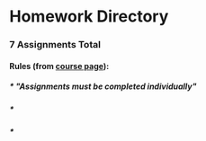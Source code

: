 # Homework Directory
### 7 Assignments Total
#### Rules (from [course page](https://harvard-iacs.github.io/2020-CS107/pages/coursework.html#hw)):
##### * "Assignments must be completed individually"
##### *
##### *
